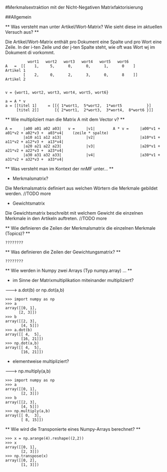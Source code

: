 #Merkmalsextraktion mit der Nicht-Negativen Matrixfaktorisierung

##Allgemein

** Was versteht man unter Artikel/Wort-Matrix? Wie sieht diese im aktuellen Versuch aus? ** 

Die Artikel/Wort-Matrix enthält pro Dokument eine Spalte und pro Wort eine Zeile. 
In der i-ten Zeile und der j-ten Spalte steht, wie oft was Wort wj im Dokument di vorkommt.


			  wort1   wort2   wort3   wort4   wort5   wort6
	A	=  [[    1,		5, 		0, 		0, 		1, 		0    ]		Artikel 1
  			[	 2,		0,		2,		3,		0,		8	 ]]		Artikel 2


	v = {wort1, wort2, wort3, wort4, wort5, wort6}

	a = A * v
	a =	[[titel 1]	   = [[{ 1*wort1,  5*wort2,  1*wort5		   }]
		 [titel 2]]       [{ 2*wort1,  2*wort3,  3*wort4,  8*wort6 }]]


** Wie multipliziert man die Matrix A mit dem Vector v? **

	A = 	|a00 a01 a02 a03|	v = 	|v1|		A * v =  	|a00*v1 + a01*v2 + a02*v3 +  a03*v4|	(zeile * spalte)
			|a10 a11 a12 a13|			|v2|					|a10*v1 + a11*v2 + a12*v3 +  a13*v4|
			|a20 a21 a22 a23|			|v3|					|a20*v1 + a21*v2 + a22*v3 +  a23*v4|
			|a30 a31 a32 a33|			|v4|					|a30*v1 + a31*v2 + a32*v3 +  a33*v4|

** Was versteht man im Kontext der nnMF unter... **

- Merkmalsmatrix? 

Die Merkmalsmatrix definiert aus welchen Wörtern die Merkmale gebildet werden.
//TODO more

- Gewichtsmatrix 

Die Gewichtsmatrix beschreibt mit welchem Gewicht die einzelnen Merkmale in den Artikeln auftreten. 
//TODO more

** Wie definieren die Zeilen der Merkmalsmatrix die einzelnen Merkmale (Topics)? ** 

	????????

** Was definieren die Zeilen der Gewichtungsmatrix? ** 

	????????

** Wie werden in Numpy zwei Arrays (Typ numpy.array) ... **

- im Sinne der Matrixmultiplikation miteinander multipliziert? 

---> a.dot(b)	   or     np.dot(a,b)

	>>> import numpy as np
	>>> a
	array([[0, 1],
		  [2, 3]])
	>>> b
	array([[2, 3],
		   [4, 5]])
	>>> a.dot(b)
	array([[ 4,  5],
		   [16, 21]])
	>>> np.dot(a,b)
	array([[ 4,  5],
		   [16, 21]])

- elementweise multipliziert?		

---> np.multiply(a,b)

	>>> import numpy as np
	>>> a
	array([[0, 1],
		   [2, 3]])
	>>> b
	array([[2, 3],
		   [4, 5]])
	>>> np.multiply(a,b)
	array([[ 0,  3],
		   [ 8, 15]])

** Wie wird die Transponierte eines Numpy-Arrays berechnet? **

	>>> x = np.arange(4).reshape((2,2))
	>>> x
	array([[0, 1],
		   [2, 3]])
	>>> np.transpose(x)
	array([[0, 2],
		   [1, 3]])
